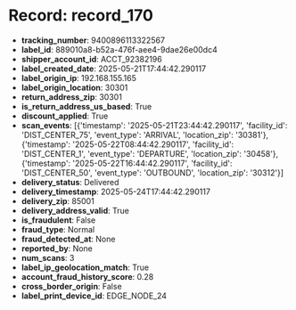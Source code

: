 # Record: record_170

- **tracking_number**: 9400896113322567
- **label_id**: 889010a8-b52a-476f-aee4-9dae26e00dc4
- **shipper_account_id**: ACCT_92382196
- **label_created_date**: 2025-05-21T17:44:42.290117
- **label_origin_ip**: 192.168.155.165
- **label_origin_location**: 30301
- **return_address_zip**: 30301
- **is_return_address_us_based**: True
- **discount_applied**: True
- **scan_events**: [{'timestamp': '2025-05-21T23:44:42.290117', 'facility_id': 'DIST_CENTER_75', 'event_type': 'ARRIVAL', 'location_zip': '30381'}, {'timestamp': '2025-05-22T08:44:42.290117', 'facility_id': 'DIST_CENTER_1', 'event_type': 'DEPARTURE', 'location_zip': '30458'}, {'timestamp': '2025-05-22T16:44:42.290117', 'facility_id': 'DIST_CENTER_50', 'event_type': 'OUTBOUND', 'location_zip': '30312'}]
- **delivery_status**: Delivered
- **delivery_timestamp**: 2025-05-24T17:44:42.290117
- **delivery_zip**: 85001
- **delivery_address_valid**: True
- **is_fraudulent**: False
- **fraud_type**: Normal
- **fraud_detected_at**: None
- **reported_by**: None
- **num_scans**: 3
- **label_ip_geolocation_match**: True
- **account_fraud_history_score**: 0.28
- **cross_border_origin**: False
- **label_print_device_id**: EDGE_NODE_24